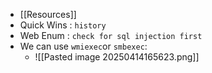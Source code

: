 - [[Resources]]
- Quick Wins : `history`
- Web Enum : `check for sql injection first`
- We can use `wmiexec`or `smbexec`:
	- ![[Pasted image 20250414165623.png]]